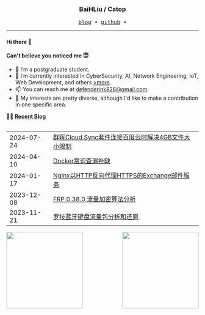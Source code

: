 <h3 align="center"> BaiHLiu / Catop </h3>


<p align="center">
  <samp>
    <a href="https://www.catop.top/">blog</a> ∙
    <a href="https://github.com/BaiHLiu">github</a> ∙ 
  </samp>
</p>


---

#### Hi there 👋
#### Can't believe you noticed me 😇
<!-- languages:start -->
<!-- prettier-ignore-start -->
<!-- markdownlint-disable -->
- 🔭 I’m a postgraduate student.
- 🌱 I’m currently interested in CyberSecurity, AI, Network Engineering, IoT, Web Development, and others [>more](https://www.catop.top).
- 📫 You can reach me at [defenderink826@gmail.com](mailto:defenderink826@gmail.com).
- 🎨 My interests are pretty diverse, although I'd like to make a contribution in one specific area.

<!-- markdownlint-restore -->
<!-- prettier-ignore-end -->
<!-- languages:end -->

**🤹‍♀️ <a href="https://www.catop.top/" target="_blank">Recent Blog</a>**
<table width="100%" align="left" padding="0" margin="0">
  
<!-- BLOG-POST-LIST:START --><tr><td>2024-07-24</td><td><a href='https://www.catop.top/index.php/archives/119/' target='_blank'>群晖Cloud Sync套件连接百度云时解决4GB文件大小限制</a></td></tr><tr><td>2024-04-10</td><td><a href='https://www.catop.top/index.php/archives/98/' target='_blank'>Docker常识查漏补缺</a></td></tr><tr><td>2024-01-17</td><td><a href='https://www.catop.top/index.php/archives/89/' target='_blank'>Nginx以HTTP反向代理HTTPS的Exchange邮件服务</a></td></tr><tr><td>2023-12-08</td><td><a href='https://www.catop.top/index.php/archives/69/' target='_blank'>FRP 0.38.0 流量加密算法分析</a></td></tr><tr><td>2023-11-21</td><td><a href='https://www.catop.top/index.php/archives/57/' target='_blank'>罗技蓝牙键盘流量包分析和还原</a></td></tr><!-- BLOG-POST-LIST:END -->

</table>

---

<img height=200 align="left" src="https://github-readme-stats-rose-three-81.vercel.app/api/top-langs/?username=baihliu&layout=compact&hide=html&exclude_repo=github-readme-stats,statistics,ChatGPT-Next-Web&show_icons=true&hide_border=true&card_width=250" />

<img height=200 align="right" src="https://github-readme-stats-rose-three-81.vercel.app/api?username=baihliu&count_private=true&show_icons=true&hide_border=true&langs_count=8&card_width=250" />

